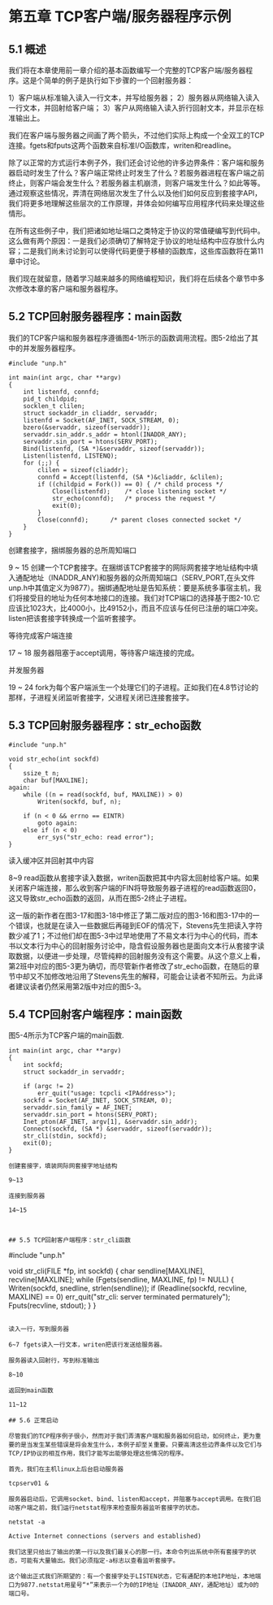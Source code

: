 # 第五章 TCP客户端/服务器程序示例

## 5.1 概述

我们将在本章使用前一章介绍的基本函数编写一个完整的TCP客户端/服务器程序。这是个简单的例子是执行如下步骤的一个回射服务器：

1）客户端从标准输入读入一行文本，并写给服务器；
2）服务器从网络输入读入一行文本，并回射给客户端；
3）客户从网络输入读入折行回射文本，并显示在标准输出上。

我们在客户端与服务器之间画了两个箭头，不过他们实际上构成一个全双工的TCP连接。fgets和fputs这两个函数来自标准I/O函数库，writen和readline。

除了以正常的方式运行本例子外，我们还会讨论他的许多边界条件：客户端和服务器启动时发生了什么？客户端正常终止时发生了什么？若服务器进程在客户端之前终止，则客户端会发生什么？若服务器主机崩溃，则客户端发生什么？如此等等。通过观察这些情况，弄清在网络层次发生了什么以及他们如何反应到套接字API，我们将更多地理解这些层次的工作原理，并体会如何编写应用程序代码来处理这些情形。

在所有这些例子中，我们把诸如地址端口之类特定于协议的常值硬编写到代码中。这么做有两个原因：一是我们必须确切了解特定于协议的地址结构中应存放什么内容；二是我们尚未讨论到可以使得代码更便于移植的函数库，这些库函数将在第11章中讨论。

我们现在就留意，随着学习越来越多的网络编程知识，我们将在后续各个章节中多次修改本章的客户端和服务器程序。

## 5.2 TCP回射服务器程序：main函数

我们的TCP客户端和服务器程序遵循图4-1所示的函数调用流程。图5-2给出了其中的并发服务器程序。

```
#include "unp.h"

int main(int argc, char **argv)
{
	int listenfd, connfd;
	pid_t childpid;
	socklen_t clilen;
	struct sockaddr_in cliaddr, servaddr;
	listenfd = Socket(AF_INET, SOCK_STREAM, 0);
	bzero(&servaddr, sizeof(servaddr));
	servaddr.sin_addr.s_addr = htonl(INADDR_ANY);
	servaddr.sin_port = htons(SERV_PORT);
    Bind(listenfd, (SA *)&servaddr, sizeof(servaddr));
	Listen(listenfd, LISTENQ);
	for (;;) {
		clilen = sizeof(cliaddr);
		connfd = Accept(listenfd, (SA *)&cliaddr, &clilen);
		if ((childpid = Fork()) == 0) { /* child process */
			Close(listenfd);	/* close listening socket */
			str_echo(connfd);	/* process the request */
			exit(0);
		}
		Close(connfd);		/* parent closes connected socket */
	}	
}
```

创建套接字，捆绑服务器的总所周知端口

9 ~ 15 创建一个TCP套接字。在捆绑该TCP套接字的网际网套接字地址结构中填入通配地址（INADDR_ANY)和服务器的众所周知端口（SERV_PORT,在头文件unp.h中其值定义为9877）。捆绑通配地址是告知系统：要是系统多事宿主机，我们将接受目的地址为任何本地接口的连接。我们对TCP端口的选择基于图2-10.它应该比1023大，比4000小，比49152小，而且不应该与任何已注册的端口冲突。listen把该套接字转换成一个监听套接字。

等待完成客户端连接

17 ~ 18 服务器阻塞于accept调用，等待客户端连接的完成。

并发服务器

19 ~ 24 fork为每个客户端派生一个处理它们的子进程。正如我们在4.8节讨论的那样，子进程关闭监听套接字，父进程关闭已连接套接字。

## 5.3 TCP回射服务器程序：str_echo函数

```
#include "unp.h"

void str_echo(int sockfd)
{
	ssize_t n;
	char buf[MAXLINE];
again:
	while ((n = read(sockfd, buf, MAXLINE)) > 0)
		Writen(sockfd, buf, n);

	if (n < 0 && errno == EINTR)
		goto again:
	else if (n < 0)
		err_sys("str_echo: read error");
}
```

读入缓冲区并回射其中内容

8~9 read函数从套接字读入数据，writen函数把其中内容太回射给客户端。如果关闭客户端连接，那么收到客户端的FIN将导致服务器子进程的read函数返回0，这又导致str_echo函数的返回，从而在图5-2终止子进程。

这一版的新作者在图3-17和图3-18中修正了第二版对应的图3-16和图3-17中的一个错误，也就是在读入一些数据后再碰到EOF的情况下，Stevens先生把读入字符数少减了1；不过他们却在图5-3中过早地使用了不易文本行为中心的代码，而本书以文本行为中心的回射服务讨论中，隐含假设服务器也是面向文本行从套接字读取数据，以便进一步处理，尽管纯粹的回射服务没有这个需要。从这个意义上看，第2班中对应的图5-3更为确切，而尽管新作者修改了str_echo函数，在随后的章节中却又不加修改地沿用了Stevens先生的解释，可能会让读者不知所云。为此译者建议读者仍然采用第2版中对应的图5-3。

## 5.4 TCP回射客户端程序：main函数

图5-4所示为TCP客户端的main函数.

```
int main(int argc, char **argv)
{
	int sockfd;
	struct sockaddr_in servaddr;
	
	if (argc != 2)
		err_quit("usage: tcpcli <IPAddress>");
	sockfd = Socket(AF_INET, SOCK_STREAM, 0);
	servaddr.sin_family = AF_INET;
	servaddr.sin_port = htons(SERV_PORT);
	Inet_pton(AF_INET, argv[1], &servaddr.sin_addr);
	Connect(sockfd, (SA *) &servaddr, sizeof(servaddr));
	str_cli(stdin, sockfd);
	exit(0);
}

创建套接字，填装网际网套接字地址结构

9~13

连接到服务器

14~15



## 5.5 TCP回射客户端程序：str_cli函数

```
#include "unp.h"

void str_cli(FILE *fp, int sockfd)
{
	char sendline[MAXLINE], recvline[MAXLINE];
	while (Fgets(sendline, MAXLINE, fp) != NULL) {
		Writen(sockfd, snedline, strlen(sendline));
		if (Readline(sockfd, recvline, MAXLINE) == 0)
			err_quit("str_cli: server terminated permaturely");
		Fputs(recvline, stdout);
	}
}
```

读入一行，写到服务器

6~7 fgets读入一行文本，writen把该行发送给服务器。

服务器读入回射行，写到标准输出

8~10

返回到main函数

11~12

## 5.6 正常启动

尽管我们的TCP程序例子很小，然而对于我们弄清客户端和服务器如何启动，如何终止，更为重要的是当发生某些错误是将会发生什么，本例子却至关重要。只要高清这些边界条件以及它们与TCP/IP协议的相互作用，我们才能写出能够处理这些情况的程序。

首先，我们在主机linux上后台启动服务器

tcpserv01 &

服务器启动后，它调用socket、bind、listen和accept，并阻塞与accept调用。在我们启动客户端之前，我们运行netstat程序来检查服务器监听套接字的状态。

netstat -a

Active Internet connections (servers and established)

我们这里只给出了输出的第一行以及我们最关心的那一行。本命令列出系统中所有套接字的状态，可能有大量输出。我们必须指定-a标志以查看监听套接字。

这个输出正式我们所期望的：有一个套接字处于LISTEN状态，它有通配的本地IP地址，本地端口为9877.netstat用星号“*”来表示一个为0的IP地址（INADDR_ANY，通配地址）或为0的端口号。


